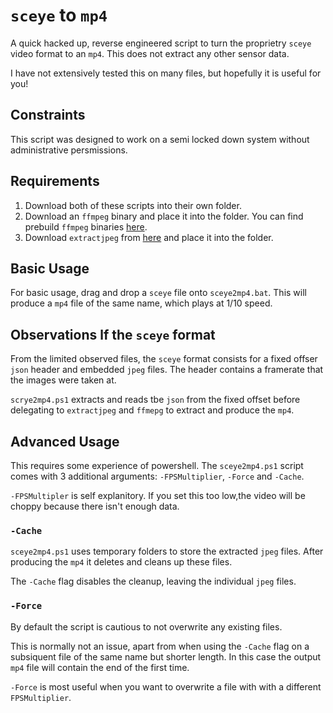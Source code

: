 # `sceye` to `mp4`

A quick hacked up, reverse engineered script to turn the proprietry `sceye` video format to an `mp4`. This does not extract any other sensor data.

I have not extensively tested this on many files, but hopefully it is useful for you!

## Constraints

This script was designed to work on a semi locked down system without administrative persmissions.

## Requirements

1. Download both of these scripts into their own folder.
2. Download an `ffmpeg` binary and place it into the folder. You can find prebuild `ffmpeg` binaries [here](https://ffmpeg.org/download.html#build-windows).
3. Download `extractjpeg` from [here](https://www.gunamoi.com.au/soft/extractjpeg/index.html) and place it into the folder.

## Basic Usage

For basic usage, drag and drop a `sceye` file onto `sceye2mp4.bat`. This will produce a `mp4` file of the same name, which plays at 1/10 speed.

## Observations lf the `sceye` format

From the limited observed files, the `sceye` format consists for a fixed offser `json` header and embedded `jpeg` files. The header contains a framerate that the images were taken at.

`scrye2mp4.ps1` extracts and reads tbe `json` from the fixed offset before delegating to `extractjpeg` and `ffmepg` to extract and produce the `mp4`.

## Advanced Usage

This requires some experience of powershell. The `sceye2mp4.ps1` script comes with 3 additional arguments: `-FPSMultiplier`, `-Force` and `-Cache`. 

`-FPSMultipler` is self explanitory. If you set this too low,the video will be choppy because there isn't enough data.

### `-Cache`

`sceye2mp4.ps1` uses temporary folders to store the extracted `jpeg` files. After producing the `mp4` it deletes and cleans up these files. 

The `-Cache` flag disables the cleanup, leaving the individual `jpeg` files.

### `-Force` 

By default the script is cautious to not overwrite any existing files. 

This is normally not an issue, apart from when using the `-Cache` flag on a subsiquent file of the same name but shorter length. In this case the output `mp4` file will contain the end of the first time. 

`-Force` is most useful when you want to overwrite a file with with a different `FPSMultiplier`. 
